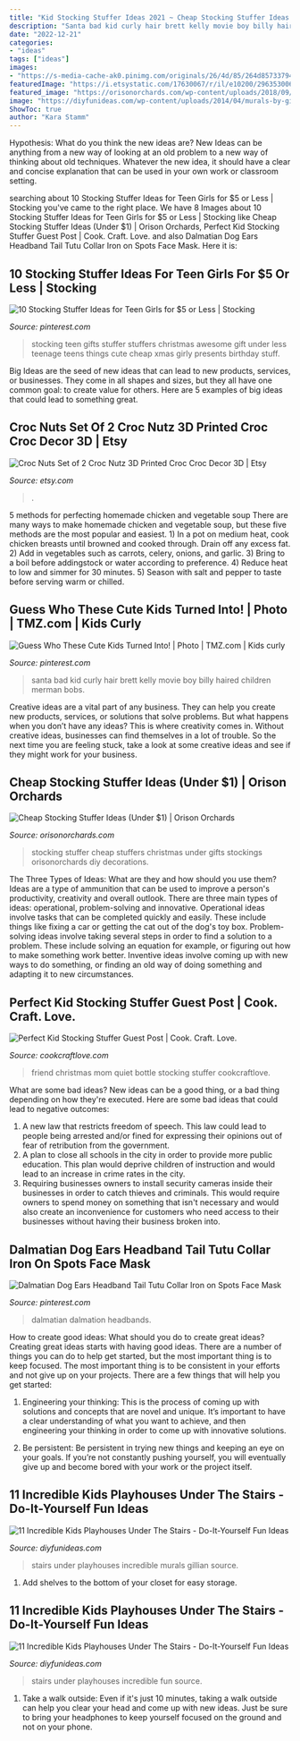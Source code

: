 ```yaml
---
title: "Kid Stocking Stuffer Ideas 2021 ~ Cheap Stocking Stuffer Ideas (under $1)"
description: "Santa bad kid curly hair brett kelly movie boy billy haired children merman bobs"
date: "2022-12-21"
categories:
- "ideas"
tags: ["ideas"]
images:
- "https://s-media-cache-ak0.pinimg.com/originals/26/4d/85/264d85733794b386b1c5da988105f6b1.jpg"
featuredImage: "https://i.etsystatic.com/17630067/r/il/e10200/2963530061/il_1588xN.2963530061_7yua.jpg"
featured_image: "https://orisonorchards.com/wp-content/uploads/2018/09/STOCKING-STUFFERS.png"
image: "https://diyfunideas.com/wp-content/uploads/2014/04/murals-by-gillian.jpg"
ShowToc: true
author: "Kara Stamm"
---
```



Hypothesis: What do you think the new ideas are?
New Ideas can be anything from a new way of looking at an old problem to a new way of thinking about old techniques. Whatever the new idea, it should have a clear and concise explanation that can be used in your own work or classroom setting.

	

		
searching about 10 Stocking Stuffer Ideas for Teen Girls for $5 or Less | Stocking you've came to the right place. We have 8 Images about 10 Stocking Stuffer Ideas for Teen Girls for $5 or Less | Stocking like Cheap Stocking Stuffer Ideas (Under $1) | Orison Orchards, Perfect Kid Stocking Stuffer Guest Post | Cook. Craft. Love. and also Dalmatian Dog Ears Headband Tail Tutu Collar Iron on Spots Face Mask. Here it is:
		
    
## 10 Stocking Stuffer Ideas For Teen Girls For $5 Or Less | Stocking

<img loading=lazy src="https://s-media-cache-ak0.pinimg.com/originals/26/4d/85/264d85733794b386b1c5da988105f6b1.jpg" onerror="this.onerror=null;this.src='https://tse2.mm.bing.net/th?id=OIP.WriNS83GKg2JiaL2yLBgrAHaIV&amp;pid=15.1';" alt="10 Stocking Stuffer Ideas for Teen Girls for $5 or Less | Stocking">

_Source: pinterest.com_

>stocking teen gifts stuffer stuffers christmas awesome gift under less teenage teens things cute cheap xmas girly presents birthday stuff. 

	

Big Ideas are the seed of new ideas that can lead to new products, services, or businesses. They come in all shapes and sizes, but they all have one common goal: to create value for others. Here are 5 examples of big ideas that could lead to something great.

    
## Croc Nuts Set Of 2 Croc Nutz 3D Printed Croc Croc Decor 3D | Etsy

<img loading=lazy src="https://i.etsystatic.com/17630067/r/il/e10200/2963530061/il_1588xN.2963530061_7yua.jpg" onerror="this.onerror=null;this.src='https://tse4.mm.bing.net/th?id=OIP.TJmY7girK5AMDMawhvIb2wHaJ3&amp;pid=15.1';" alt="Croc Nuts Set of 2 Croc Nutz 3D Printed Croc Croc Decor 3D | Etsy">

_Source: etsy.com_

>. 

	

5 methods for perfecting homemade chicken and vegetable soup
There are many ways to make homemade chicken and vegetable soup, but these five methods are the most popular and easiest. 1) In a pot on medium heat, cook chicken breasts until browned and cooked through. Drain off any excess fat. 2) Add in vegetables such as carrots, celery, onions, and garlic. 3) Bring to a boil before addingstock or water according to preference. 4) Reduce heat to low and simmer for 30 minutes. 5) Season with salt and pepper to taste before serving warm or chilled.

    
## Guess Who These Cute Kids Turned Into! | Photo | TMZ.com | Kids Curly

<img loading=lazy src="https://i.pinimg.com/736x/61/94/4d/61944dcff18a9fb61cedb66368d88aba--bad-santa-my-children.jpg" onerror="this.onerror=null;this.src='https://tse4.mm.bing.net/th?id=OIP.2sCmc9MI1KkU4go3meJ_4gAAAA&amp;pid=15.1';" alt="Guess Who These Cute Kids Turned Into! | Photo | TMZ.com | Kids curly">

_Source: pinterest.com_

>santa bad kid curly hair brett kelly movie boy billy haired children merman bobs. 

	

Creative ideas are a vital part of any business. They can help you create new products, services, or solutions that solve problems. But what happens when you don’t have any ideas? This is where creativity comes in. Without creative ideas, businesses can find themselves in a lot of trouble. So the next time you are feeling stuck, take a look at some creative ideas and see if they might work for your business.

    
## Cheap Stocking Stuffer Ideas (Under $1) | Orison Orchards

<img loading=lazy src="https://orisonorchards.com/wp-content/uploads/2018/09/STOCKING-STUFFERS.png" onerror="this.onerror=null;this.src='https://tse2.mm.bing.net/th?id=OIP.30jt6nqdqGM3aG6AcQA-dgHaLH&amp;pid=15.1';" alt="Cheap Stocking Stuffer Ideas (Under $1) | Orison Orchards">

_Source: orisonorchards.com_

>stocking stuffer cheap stuffers christmas under gifts stockings orisonorchards diy decorations. 

	

The Three Types of Ideas: What are they and how should you use them?
Ideas are a type of ammunition that can be used to improve a person's productivity, creativity and overall outlook. There are three main types of ideas: operational, problem-solving and innovative.
Operational ideas involve tasks that can be completed quickly and easily. These include things like fixing a car or getting the cat out of the dog's toy box. Problem-solving ideas involve taking several steps in order to find a solution to a problem. These include solving an equation for example, or figuring out how to make something work better. Inventive ideas involve coming up with new ways to do something, or finding an old way of doing something and adapting it to new circumstances.

    
## Perfect Kid Stocking Stuffer Guest Post | Cook. Craft. Love.

<img loading=lazy src="https://cookcraftlove.com/wp-content/uploads/2014/12/stocking-stuffer-1.jpg" onerror="this.onerror=null;this.src='https://tse1.mm.bing.net/th?id=OIP.-s3PYE7ij3Sc47ipg-xWzgHaLL&amp;pid=15.1';" alt="Perfect Kid Stocking Stuffer Guest Post | Cook. Craft. Love.">

_Source: cookcraftlove.com_

>friend christmas mom quiet bottle stocking stuffer cookcraftlove. 

	

What are some bad ideas?
New ideas can be a good thing, or a bad thing depending on how they're executed. Here are some bad ideas that could lead to negative outcomes: 
1. A new law that restricts freedom of speech. This law could lead to people being arrested and/or fined for expressing their opinions out of fear of retribution from the government. 
2. A plan to close all schools in the city in order to provide more public education. This plan would deprive children of instruction and would lead to an increase in crime rates in the city. 
3. Requiring businesses owners to install security cameras inside their businesses in order to catch thieves and criminals. This would require owners to spend money on something that isn't necessary and would also create an inconvenience for customers who need access to their businesses without having their business broken into. 

    
## Dalmatian Dog Ears Headband Tail Tutu Collar Iron On Spots Face Mask

<img loading=lazy src="https://i.pinimg.com/736x/c3/df/a8/c3dfa8fbadd21cb549db0eff3a295408.jpg" onerror="this.onerror=null;this.src='https://tse2.mm.bing.net/th?id=OIP.oFRhnkd-KuGCb8tVc4V-cAHaHa&amp;pid=15.1';" alt="Dalmatian Dog Ears Headband Tail Tutu Collar Iron on Spots Face Mask">

_Source: pinterest.com_

>dalmatian dalmation headbands. 

	

How to create good ideas: What should you do to create great ideas?
Creating great ideas starts with having good ideas. There are a number of things you can do to help get started, but the most important thing is to keep focused. The most important thing is to be consistent in your efforts and not give up on your projects. There are a few things that will help you get started:
1. Engineering your thinking: This is the process of coming up with solutions and concepts that are novel and unique. It’s important to have a clear understanding of what you want to achieve, and then engineering your thinking in order to come up with innovative solutions.

2. Be persistent: Be persistent in trying new things and keeping an eye on your goals. If you’re not constantly pushing yourself, you will eventually give up and become bored with your work or the project itself.


    
## 11 Incredible Kids Playhouses Under The Stairs - Do-It-Yourself Fun Ideas

<img loading=lazy src="https://diyfunideas.com/wp-content/uploads/2014/04/murals-by-gillian.jpg" onerror="this.onerror=null;this.src='https://tse1.mm.bing.net/th?id=OIP.6TrxgJ5dN94vtpfTcppQhQHaJ4&amp;pid=15.1';" alt="11 Incredible Kids Playhouses Under The Stairs - Do-It-Yourself Fun Ideas">

_Source: diyfunideas.com_

>stairs under playhouses incredible murals gillian source. 

	

1. Add shelves to the bottom of your closet for easy storage.

    
## 11 Incredible Kids Playhouses Under The Stairs - Do-It-Yourself Fun Ideas

<img loading=lazy src="https://diyfunideas.com/wp-content/uploads/2014/04/pinterest.jpg" onerror="this.onerror=null;this.src='https://tse3.mm.bing.net/th?id=OIP.FuvHYMps3NV31O3V7dO4dQHaJ3&amp;pid=15.1';" alt="11 Incredible Kids Playhouses Under The Stairs - Do-It-Yourself Fun Ideas">

_Source: diyfunideas.com_

>stairs under playhouses incredible fun source. 

	

1. Take a walk outside: Even if it's just 10 minutes, taking a walk outside can help you clear your head and come up with new ideas. Just be sure to bring your headphones to keep yourself focused on the ground and not on your phone.

